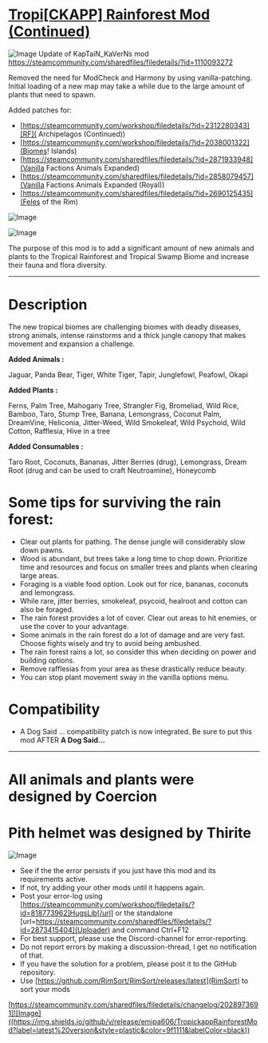 # [Tropi[CKAPP] Rainforest Mod (Continued)](https://steamcommunity.com/sharedfiles/filedetails/?id=2028973691)

![Image](https://i.imgur.com/buuPQel.png)
Update of KapTaiN_KaVerNs mod
https://steamcommunity.com/sharedfiles/filedetails/?id=1110093272

Removed the need for ModCheck and Harmony by using vanilla-patching.	
Initial loading of a new map may take a while due to the large amount of plants that need to spawn.

Added patches for:


-  [https://steamcommunity.com/workshop/filedetails/?id=2312280343][RF]( Archipelagos (Continued))
-  [https://steamcommunity.com/workshop/filedetails/?id=2038001322](Biomes! Islands)
-  [https://steamcommunity.com/sharedfiles/filedetails/?id=2871933948](Vanilla Factions Animals Expanded) 
-  [https://steamcommunity.com/sharedfiles/filedetails/?id=2858079457](Vanilla Factions Animals Expanded (Royal))
-  [https://steamcommunity.com/sharedfiles/filedetails/?id=2690125435](Feles of the Rim)



![Image](https://i.imgur.com/pufA0kM.png)
	
![Image](https://i.imgur.com/Z4GOv8H.png)

The purpose of this mod is to add a significant amount of new animals and plants to the Tropical Rainforest and Tropical Swamp Biome and increase their fauna and flora diversity.

____________________________________

# Description

The new tropical biomes are challenging biomes with deadly diseases, strong animals, intense rainstorms and a thick jungle canopy that makes movement and expansion a challenge.

**Added Animals :**

Jaguar, Panda Bear, Tiger, White Tiger, Tapir, Junglefowl, Peafowl, Okapi

**Added Plants :**

Ferns, Palm Tree, Mahogany Tree, Strangler Fig, Bromeliad, Wild Rice, Bamboo, Taro, Stump Tree, Banana, Lemongrass, Coconut Palm, DreamVine, Heliconia, Jitter-Weed, Wild Smokeleaf, Wild Psychoid, Wild Cotton, Rafflesia, Hive in a tree

**Added Consumables :**

Taro Root, Coconuts, Bananas, Jitter Berries (drug), Lemongrass, Dream Root (drug and can be used to craft Neutroamine), Honeycomb

# Some tips for surviving the rain forest:


   - Clear out plants for pathing. The dense jungle will considerably slow down pawns.
   - Wood is abundant, but trees take a long time to chop down. Prioritize time and resources and focus on smaller trees and plants when clearing large areas.
   - Foraging is a viable food option. Look out for rice, bananas, coconuts and lemongrass.
   - While rare, jitter berries, smokeleaf, psycoid, healroot and cotton can also be foraged.
   - The rain forest provides a lot of cover. Clear out areas to hit enemies, or use the cover to your advantage.
   - Some animals in the rain forest do a lot of damage and are very fast. Choose fights wisely and try to avoid being ambushed.
   - The rain forest rains a lot, so consider this when deciding on power and building options.
   - Remove rafflesias from your area as these drastically reduce beauty.
   - You can stop plant movement sway in the vanilla options menu.

# Compatibility


- A Dog Said ... compatibility patch is now integrated. Be sure to put this mod AFTER **A Dog Said...**

____________________________________
# All animals and plants were designed by Coercion

# Pith helmet was designed by Thirite



![Image](https://i.imgur.com/PwoNOj4.png)


-  See if the the error persists if you just have this mod and its requirements active.
-  If not, try adding your other mods until it happens again.
-  Post your error-log using [https://steamcommunity.com/workshop/filedetails/?id=818773962]HugsLib[/url] or the standalone [url=https://steamcommunity.com/sharedfiles/filedetails/?id=2873415404](Uploader) and command Ctrl+F12
-  For best support, please use the Discord-channel for error-reporting.
-  Do not report errors by making a discussion-thread, I get no notification of that.
-  If you have the solution for a problem, please post it to the GitHub repository.
-  Use [https://github.com/RimSort/RimSort/releases/latest](RimSort) to sort your mods



[https://steamcommunity.com/sharedfiles/filedetails/changelog/2028973691]![Image]((https://img.shields.io/github/v/release/emipa606/TropickappRainforestMod?label=latest%20version&style=plastic&color=9f1111&labelColor=black))
